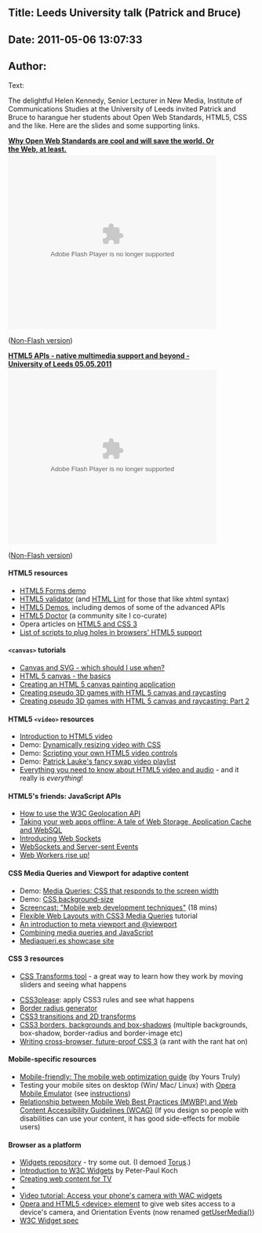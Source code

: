 Title: Leeds University talk (Patrick and Bruce)
----
Date: 2011-05-06 13:07:33
----
Author: 
----
Text:

<p>The delightful Helen Kennedy, Senior Lecturer in New Media, Institute of Communications Studies at the University of Leeds invited Patrick and Bruce to harangue her students about Open Web Standards, HTML5, CSS and the like. Here are the slides and some supporting links.</p>

<div style="width:425px" id="__ss_7860079"><strong style="display:block;margin:12px 0 4px"><a href="http://www.slideshare.net/brucelawson/why-open-web-standards-are-cool-and-will-save-the-world-or-the-web-at-least-7860079" title="Why Open Web Standards are cool and will save the world. Or the Web, at least.">Why Open Web Standards are cool and will save the world. Or the Web, at least.</a></strong><object id="__sse7860079" width="425" height="355"><param name="movie" value="http://static.slidesharecdn.com/swf/ssplayer2.swf?doc=bruce-lawson-open-web-standards-leeds-110506071041-phpapp01&amp;stripped_title=why-open-web-standards-are-cool-and-will-save-the-world-or-the-web-at-least-7860079&amp;userName=brucelawson" /><param name="allowFullScreen" value="true" /><param name="allowScriptAccess" value="never" /><embed name="__sse7860079" src="http://static.slidesharecdn.com/swf/ssplayer2.swf?doc=bruce-lawson-open-web-standards-leeds-110506071041-phpapp01&amp;stripped_title=why-open-web-standards-are-cool-and-will-save-the-world-or-the-web-at-least-7860079&amp;userName=brucelawson" type="application/x-shockwave-flash" allowfullscreen="true" width="425" height="355" allowscriptaccess="never" /></object>

<p>(<a href="http://www.slideshare.net/mobile/brucelawson/why-open-web-standards-are-cool-and-will-save-the-world-or-the-web-at-least-7860079" target="_blank">Non-Flash version</a>)</p>
</div>

<div style="width:425px" id="__ss_7873592"> <strong style="display:block;margin:12px 0 4px"><a href="http://www.slideshare.net/redux/html5-apis-native-multimedia-support-and-beyond-university-of-leeds-05052011" title="HTML5 APIs - native multimedia support and beyond - University of Leeds 05.05.2011">HTML5 APIs - native multimedia support and beyond - University of Leeds 05.05.2011</a></strong> <object id="__sse7873592" width="425" height="355"> <param name="movie" value="http://static.slidesharecdn.com/swf/ssplayer2.swf?doc=uni-leeds-html5apis05-05-2011-110507073431-phpapp02&amp;stripped_title=html5-apis-native-multimedia-support-and-beyond-university-of-leeds-05052011&amp;userName=redux" /> <param name="allowFullScreen" value="true" /> <param name="allowScriptAccess" value="never" /> <embed name="__sse7873592" src="http://static.slidesharecdn.com/swf/ssplayer2.swf?doc=uni-leeds-html5apis05-05-2011-110507073431-phpapp02&amp;stripped_title=html5-apis-native-multimedia-support-and-beyond-university-of-leeds-05052011&amp;userName=redux" type="application/x-shockwave-flash" allowfullscreen="true" width="425" height="355" allowscriptaccess="never" /> </object>
<p>(<a href="http://www.slideshare.net/mobile/redux/html5-apis-native-multimedia-support-and-beyond-university-of-leeds-05052011" target="_blank">Non-Flash version</a>)</p>
</div>

<h4>HTML5 resources</h4>
<ul>
<li><a rel="nofollow" href="http://people.opera.com/brucel/demo/html5-forms-LWS-demo.html">HTML5 Forms demo</a></li>
<li><a rel="nofollow" href="http://html5.validator.nu/">HTML5 validator</a> (and <a rel="nofollow" href="http://www.htmllint.com/">HTML Lint</a> for those that like xhtml syntax)</li>
<li><a rel="nofollow" href="http://html5demos.com/">HTML5 Demos</a>, including demos of some of the advanced APIs</li>
<li><a rel="nofollow" href="http://html5doctor.com/">HTML5 Doctor</a> (a community site I co-curate)</li>
<li>Opera articles on <a href="http://dev.opera.com/articles/tags/open%20web/">HTML5 and CSS 3</a></li>
<li><a rel="nofollow" href="http://github.com/Modernizr/Modernizr/wiki/HTML5-Cross-browser-Polyfills">List of scripts to plug holes in browsers&#39; HTML5 support</a></li>
</ul>


<h4>
<code>&lt;canvas&gt;</code> tutorials</h4>

<ul>

<li><a rel="nofollow" href="http://my.opera.com/ODIN/blog/canvas-and-svg-which-should-i-use-when">Canvas and SVG - which should I use when?</a></li>
<li><a rel="nofollow" href="http://dev.opera.com/articles/view/html-5-canvas-the-basics/">HTML 5 canvas - the basics</a></li>
<li><a rel="nofollow" href="http://dev.opera.com/articles/view/html5-canvas-painting/">Creating an HTML 5 canvas painting application</a></li>
<li><a rel="nofollow" href="http://dev.opera.com/articles/view/creating-pseudo-3d-games-with-html-5-can-1/">Creating pseudo 3D games with HTML 5 canvas and raycasting</a></li>
<li>
<a rel="nofollow" href="http://dev.opera.com/articles/view/3d-games-with-canvas-and-raycasting-part/">Creating pseudo 3D games with HTML 5 canvas and raycasting: Part 2</a>
</li>
</ul>

<h4>HTML5 <code>&lt;video&gt;</code> resources</h4>
<ul>
<li><a rel="nofollow" href="Introduction%20to%20HTML5%20video">Introduction to HTML5 video</a></li>
<li>Demo: <a rel="nofollow" href="http://people.opera.com/patrickl/articles/introduction-html5-video/transitions/">Dynamically resizing video with CSS</a>
</li>
<li>Demo: <a rel="nofollow" href="http://people.opera.com/patrickl/articles/introduction-html5-video/scripted-controls/">Scripting your own HTML5 video controls</a>
</li>
<li>Demo: <a rel="nofollow" href="http://people.opera.com/patrickl/articles/chip.eu-video-article/examples/fancy-swap/">Patrick Lauke&#39;s fancy swap video playlist</a>
</li>

<li>
<a rel="nofollow" href="http://my.opera.com/core/blog/2010/03/03/everything-you-need-to-know-about-html5-video-and-audio-2">Everything you need to know about HTML5 video and audio</a> - and it really is <em>everything</em>!</li>
</ul>

<h4>HTML5&#39;s friends: JavaScript APIs</h4>
<ul>
<li><a rel="nofollow" href="http://dev.opera.com/articles/view/how-to-use-the-w3c-geolocation-api/">How to use the W3C Geolocation API</a></li>
<li><a href="http://dev.opera.com/articles/view/taking-your-web-apps-offline-web-storage-appcache-websql/">Taking your web apps offline: A tale of Web Storage, Application Cache and WebSQL</a></li>
<li><a href="http://dev.opera.com/articles/view/introducing-web-sockets/">Introducing Web Sockets</a></li>
<li><a href="http://dev.opera.com/articles/view/websockets-and-server-sent-events/">WebSockets and Server-sent Events</a></li>
<li><a href="http://dev.opera.com/articles/view/web-workers-rise-up/">Web Workers rise up!</a></li>
</ul>

<h4>CSS Media Queries and Viewport for adaptive content</h4>
<ul>
<li>Demo: 
<a rel="nofollow" href="http://people.opera.com/danield/css3/vangogh/">Media Queries: CSS that responds to the screen width</a>
</li>
<li>Demo: <a rel="nofollow" href="http://people.opera.com/brucel/demo/background-size.html">CSS background-size </a>
</li>
<li>
<a rel="nofollow" href="http://my.opera.com/ODIN/blog/screencast-mobile-web-development-techniques">Screencast: &quot;Mobile web development techniques&quot;</a> (18 mins)
</li>
<li>
<a rel="nofollow" href="http://www.peachpit.com/articles/article.aspx?p=1604236">Flexible Web Layouts with CSS3 Media Queries</a> tutorial</li>
<li><a href="http://dev.opera.com/articles/view/an-introduction-to-meta-viewport-and-viewport/">An introduction to meta viewport and @viewport</a></li>
<li><a rel="nofollow" href="http://www.quirksmode.org/blog/archives/2010/08/combining_media.html">Combining media queries and JavaScript</a></li>
<li><a href="http://mediaqueri.es">Mediaqueri.es showcase site</a></li>

</ul>

<h4> CSS 3 resources</h4>
<ul>
<li>

<a rel="nofollow" href="http://westciv.com/tools/transforms/index.html">CSS Transforms tool</a> - a great way to learn how they work by moving sliders and seeing what happens</li>
<li>
<a rel="nofollow" href="http://css3please.com/">CSS3please</a>: apply CSS3 rules and see what happens</li>
<li><a rel="nofollow" href="http://border-radius.com/">Border radius generator</a></li>

<li><a rel="nofollow" href="http://dev.opera.com/articles/view/css3-transitions-and-2d-transforms/">CSS3 transitions and 2D transforms</a></li>

<li>
<a rel="nofollow" href="http://dev.opera.com/articles/view/css3-border-background-boxshadow/">CSS3 borders, backgrounds and box-shadows</a> (multiple backgrounds, box-shadow, border-radius and border-image etc)</li>
<li>
<a rel="nofollow" href="http://www.brucelawson.co.uk/2010/cross-browser-future-proof-css-3/">Writing cross-browser, future-proof CSS 3</a> (a rant with the rant hat on)</li>
</ul>

<h4>Mobile-specific resources</h4>
<ul>
<li>
<a rel="nofollow" href="http://dev.opera.com/articles/view/the-mobile-web-optimization-guide/">Mobile-friendly: The mobile web optimization guide</a> (by Yours Truly)</li>
<li>Testing your mobile sites on desktop (Win/ Mac/ Linux) with <a rel="nofollow" href="http://www.opera.com/developer/tools/">Opera Mobile Emulator</a> (see <a rel="nofollow" href="http://dev.opera.com/articles/view/opera-mobile-10-widgets-mobile-emulator-desktop/">instructions</a>)</li>
<li>
<a rel="nofollow" href="http://www.w3.org/TR/mwbp-wcag/">Relationship between Mobile Web Best Practices (MWBP) and Web Content Accessibility Guidelines (WCAG)</a> (If you design so people with disabilities can use your content, it has good side-effects for mobile users)</li>
</ul>


<h4>Browser as a platform</h4>
<ul>
<li>
<a rel="nofollow" href="http://widgets.opera.com/">Widgets repository</a> - try some out. (I demoed <a rel="nofollow" href="http://widgets.opera.com/widget/downloading/4196/1.2/">Torus</a>.)</li>
<li>
<a rel="nofollow" href="http://www.quirksmode.org/blog/archives/2009/04/introduction_to.html">Introduction to W3C Widgets</a> by Peter-Paul Koch</li>
<li><a rel="nofollow" href="http://dev.opera.com/articles/view/creating-web-content-for-tv/">Creating web content for TV</a></li>
<li>
<li><a href="http://my.opera.com/ODIN/blog/video-tutorial-access-your-phones-camera-with-wac-widgets">Video tutorial: Access your phone&#39;s camera with WAC widgets</a></li>
<li><a href="http://my.opera.com/core/blog/2011/03/23/webcam-orientation-preview">Opera and HTML5 &lt;device&gt; element</a> to give web sites access to a device&#39;s camera, and Orientation Events  (now renamed  <a href="http://www.whatwg.org/specs/web-apps/current-work/complete/video-conferencing-and-peer-to-peer-communication.html#obtaining-local-multimedia-content">getUserMedia()</a>)</li>
<li><a rel="nofollow" href="http://www.w3.org/TR/widgets/">W3C Widget spec</a></li>
</li></ul>
